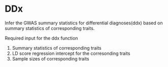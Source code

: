 # DDx
Infer the GWAS summary statistics for differential diagnoses(ddx) based on summary statistics of corresponding traits.

Required input for the ddx function
1. Summary statistics of corresponding traits
2. LD score regression intercept for the corresonding traits
3. Sample sizes of corresponding traits

